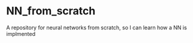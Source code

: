 # NN_from_scratch
A repository for neural networks from scratch, so I can learn how a NN is implmented
